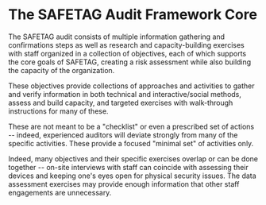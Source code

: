 # The SAFETAG Audit Framework Core

The SAFETAG audit consists of multiple information gathering and confirmations steps as well as research and capacity-building exercises with staff 
organized in a collection of objectives, each of which supports the core goals of SAFETAG, creating a risk assessment while also building the capacity of 
the organization.

These objectives provide collections of approaches and activities to gather and verify information in both technical and interactive/social methods, 
assess and build capacity, and targeted exercises with walk-through instructions for many of these.

These are not meant to be a "checklist" or even a prescribed set of actions -- indeed, experienced auditors will deviate strongly from many of the 
specific activities.  These provide a focused "minimal set" of activities only.

Indeed, many objectives and their specific exercises overlap or can be done together -- on-site interviews with staff can coincide with assessing their 
devices and keeping one's eyes open for physical security issues.  The data assessment exercises may provide enough information that other staff 
engagements are unnecessary.


